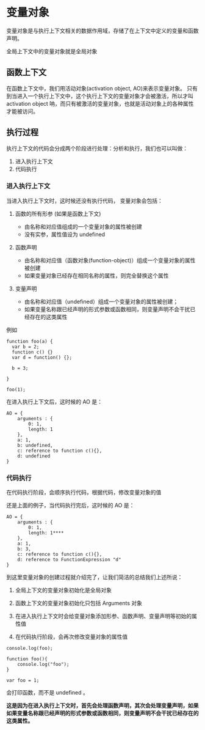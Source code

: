 # 变量对象
变量对象是与执行上下文相关的数据作用域，存储了在上下文中定义的变量和函数声明。

全局上下文中的变量对象就是全局对象

## 函数上下文
在函数上下文中，我们用活动对象(activation object, AO)来表示变量对象。
只有到当进入一个执行上下文中，这个执行上下文的变量对象才会被激活，所以才叫 activation object 呐，而只有被激活的变量对象，也就是活动对象上的各种属性才能被访问。
## 执行过程
执行上下文的代码会分成两个阶段进行处理：分析和执行，我们也可以叫做：
1. 进入执行上下文
2. 代码执行

### 进入执行上下文
当进入执行上下文时，这时候还没有执行代码，
变量对象会包括：

1. 函数的所有形参 (如果是函数上下文)

    * 由名称和对应值组成的一个变量对象的属性被创建
    * 没有实参，属性值设为 undefined

2. 函数声明

    * 由名称和对应值（函数对象(function-object)）组成一个变量对象的属性被创建
    * 如果变量对象已经存在相同名称的属性，则完全替换这个属性

3. 变量声明

    * 由名称和对应值（undefined）组成一个变量对象的属性被创建；
    * 如果变量名称跟已经声明的形式参数或函数相同，则变量声明不会干扰已经存在的这类属性

例如

```
function foo(a) {
  var b = 2;
  function c() {}
  var d = function() {};

  b = 3;

}

foo(1);
```
在进入执行上下文后，这时候的 AO 是：


```
AO = {
    arguments : {
        0: 1,
        length: 1
    },
    a: 1,
    b: undefined,
    c: reference to function c(){},
    d: undefined
}
```

### 代码执行

在代码执行阶段，会顺序执行代码，根据代码，修改变量对象的值

还是上面的例子，当代码执行完后，这时候的 AO 是：

```
AO = {
    arguments : {
        0: 1,
        length: 1****
    },
    a: 1,
    b: 3,
    c: reference to function c(){},
    d: reference to FunctionExpression "d"
}

```
到这里变量对象的创建过程就介绍完了，让我们简洁的总结我们上述所说：

1. 全局上下文的变量对象初始化是全局对象

2. 函数上下文的变量对象初始化只包括 Arguments 对象

3. 在进入执行上下文时会给变量对象添加形参、函数声明、变量声明等初始的属性值

4. 在代码执行阶段，会再次修改变量对象的属性值



```
console.log(foo);

function foo(){
    console.log("foo");
}

var foo = 1;
```
会打印函数，而不是 undefined 。

**这是因为在进入执行上下文时，首先会处理函数声明，其次会处理变量声明，如果如果变量名称跟已经声明的形式参数或函数相同，则变量声明不会干扰已经存在的这类属性。**



